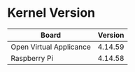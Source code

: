 
# Kernel Version

| Board | Version |
|-------|---------|
| Open Virtual Applicance | 4.14.59 |
| Raspberry Pi | 4.14.58 |
